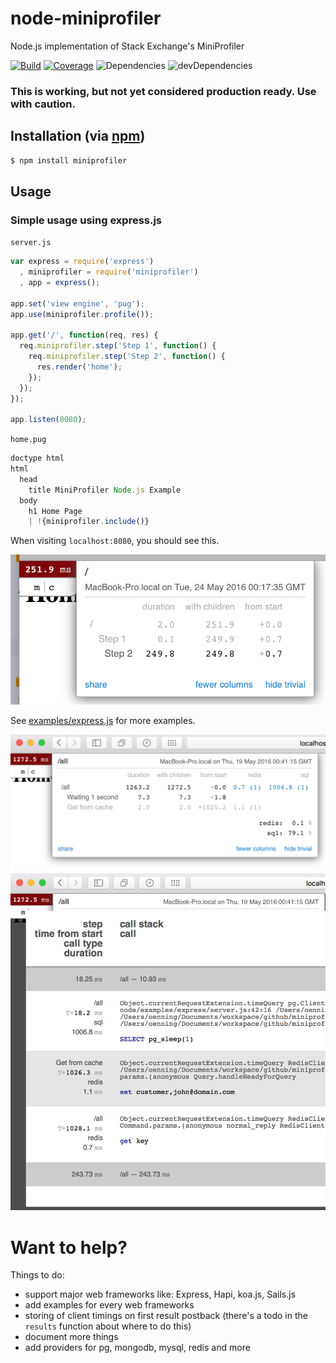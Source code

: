 # node-miniprofiler

Node.js implementation of Stack Exchange's MiniProfiler

[![Build](https://travis-ci.org/goenning/miniprofiler-node.svg)](https://travis-ci.org/goenning/miniprofiler-node)
[![Coverage](https://coveralls.io/repos/github/goenning/miniprofiler-node/badge.svg?branch=master)](https://coveralls.io/github/goenning/miniprofiler-node?branch=master)
![Dependencies](https://david-dm.org/goenning/miniprofiler-node.svg)
![devDependencies](https://david-dm.org/goenning/miniprofiler-node.svg#info=devDependencies)

### This is working, but not yet considered production ready. Use with caution.

## Installation (via [npm](https://npmjs.org/package/miniprofiler))

```bash
$ npm install miniprofiler
```

## Usage

### Simple usage using express.js

`server.js`

```javascript
var express = require('express')
  , miniprofiler = require('miniprofiler')
  , app = express();

app.set('view engine', 'pug');
app.use(miniprofiler.profile());

app.get('/', function(req, res) {
  req.miniprofiler.step('Step 1', function() {
    req.miniprofiler.step('Step 2', function() {
      res.render('home');
    });
  });
});

app.listen(8080);
```

`home.pug`

```javascript
doctype html
html
  head
    title MiniProfiler Node.js Example
  body
    h1 Home Page
    | !{miniprofiler.include()}
```

When visiting `localhost:8080`, you should see this.

![](/examples/images/example0.png)

See [examples/express.js](/examples/express.js) for more examples.

![](/examples/images/example1.png)
![](/examples/images/example2.png)

# Want to help?

Things to do:

- support major web frameworks like: Express, Hapi, koa.js, Sails.js
- add examples for every web frameworks
- storing of client timings on first result postback (there's a todo in the `results` function about where to do this)
- document more things
- add providers for pg, mongodb, mysql, redis and more
